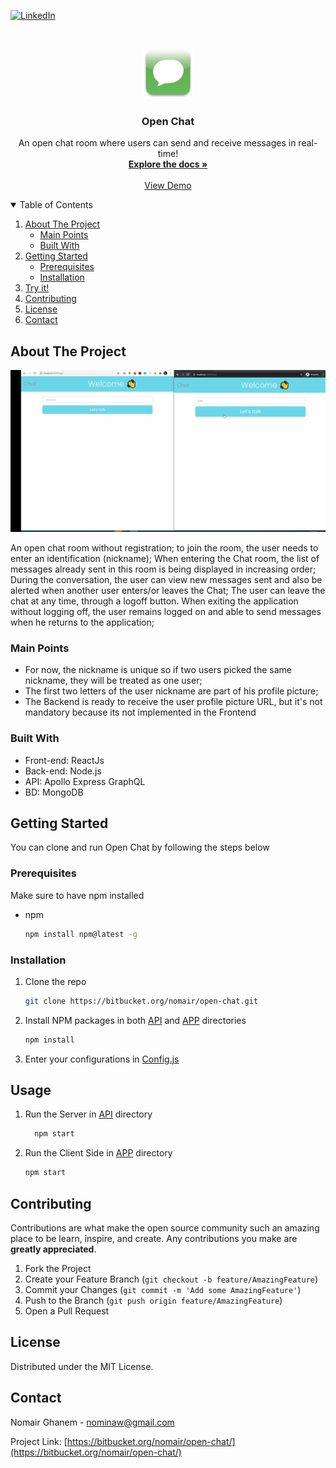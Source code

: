
[![LinkedIn][linkedin-shield]][linkedin-url]



<!-- PROJECT LOGO -->
<br />
<p align="center">
  <a href="https://bitbucket.org/nomair/open-chat/src/master/">
    <img src="images/logo.png" alt="Logo" width="80" height="80">
  </a>

  <h3 align="center">Open Chat</h3>

  <p align="center">
    An open chat room where users can send and receive messages in real-time!
    <br />
    <a href="https://bitbucket.org/nomair/open-chat/src/master/"><strong>Explore the docs »</strong></a>
    <br />
    <br />
    <a href="https://bitbucket.org/nomair/open-chat/src/master/images/demo.gif">View Demo</a>
   
</p>



<!-- TABLE OF CONTENTS -->
<details open="open">
  <summary>Table of Contents</summary>
  <ol>
    <li>
      <a href="#about-the-project">About The Project</a>
      <ul>
        <li><a href="#built-with">Main Points</a></li>
        <li><a href="#built-with">Built With</a></li>
      </ul>
    </li>
    <li>
      <a href="#getting-started">Getting Started</a>
      <ul>
        <li><a href="#prerequisites">Prerequisites</a></li>
        <li><a href="#installation">Installation</a></li>
      </ul>
    </li>
    <li><a href="#usage">Try it!</a></li>
    <li><a href="#contributing">Contributing</a></li>
    <li><a href="#license"> License</a></li>
    <li><a href="#contact">Contact</a></li>

  </ol>
</details>



<!-- ABOUT THE PROJECT -->
## About The Project

![Product Name Screen Shot][product-screenshot]

An open chat room without registration;  to join the room, the user needs to enter an identification (nickname); When entering the Chat room, the list of messages already sent in this room is being displayed in increasing order; During the conversation, the user can view new messages sent and also be alerted when another user enters/or leaves the Chat; The user can leave the chat at any time, through a logoff button. When exiting the application without logging off, the user remains logged on and able to send messages when he returns to the application;


### Main Points

* For now, the nickname is unique so if two users picked the same nickname, they will be treated as one user;
* The first two letters of the user nickname are part of his profile picture;
* The Backend is ready to receive  the user profile picture URL, but it's not mandatory because its not implemented in the Frontend

### Built With

* Front-end: ReactJs
* Back-end: Node.js
* API: Apollo Express GraphQL
* BD: MongoDB



<!-- GETTING STARTED -->
## Getting Started

You can clone and run Open Chat by following the steps below

### Prerequisites

Make sure to have npm installed

* npm
  ```sh
  npm install npm@latest -g
  ```

### Installation

1. Clone the repo
   ```sh
   git clone https://bitbucket.org/nomair/open-chat.git
   ```
2. Install NPM packages in both [API](https://bitbucket.org/nomair/open-chat/src/master/api/) and [APP](https://bitbucket.org/nomair/open-chat/src/master/app/) directories 
   ```sh
   npm install
   ```
3. Enter your configurations in [Config.js](https://bitbucket.org/nomair/open-chat/src/master/api/src/config.js)
  



<!-- USAGE EXAMPLES -->
## Usage

1. Run the Server in [API](https://bitbucket.org/nomair/open-chat/src/master/api/) directory
   ```sh
     npm start
   ```
1. Run the Client Side in [APP](https://bitbucket.org/nomair/open-chat/src/master/app/) directory
   ```sh
   npm start
   ```

<!-- CONTRIBUTING -->
## Contributing

Contributions are what make the open source community such an amazing place to be learn, inspire, and create. Any contributions you make are **greatly appreciated**.

1. Fork the Project
2. Create your Feature Branch (`git checkout -b feature/AmazingFeature`)
3. Commit your Changes (`git commit -m 'Add some AmazingFeature'`)
4. Push to the Branch (`git push origin feature/AmazingFeature`)
5. Open a Pull Request



<!-- LICENSE -->
## License

Distributed under the MIT License.



<!-- CONTACT -->
## Contact 

Nomair Ghanem  - nominaw@gmail.com

Project Link: [https://bitbucket.org/nomair/open-chat/](https://bitbucket.org/nomair/open-chat/)





<!-- MARKDOWN LINKS & IMAGES -->
[linkedin-shield]: https://img.shields.io/badge/-LinkedIn-black.svg?style=for-the-badge&logo=linkedin&colorB=555
[linkedin-url]: https://www.linkedin.com/in/nomair-ghanem-17403377/
[product-screenshot]: images/demo.gif

